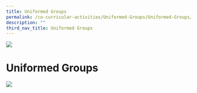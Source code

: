 ```yaml
---
title: Uniformed Groups
permalink: /co-curricular-activities/Uniformed-Groups/Uniformed-Groups/
description: ""
third_nav_title: Uniformed Groups
---
```


![](/images/Banner.jpg)

Uniformed Groups
================

![](/images/UG.png)